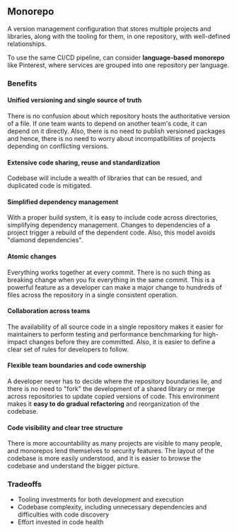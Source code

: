 ## Monorepo

A version management configuration that stores multiple projects and libraries, along with the tooling for them, in one repository, with well-defined relationships.

To use the same CI/CD pipeline, can consider **language-based monorepo** like Pinterest, where services are grouped into one repository per language.

### Benefits

#### Unified versioning and single source of truth

There is no confusion about which repository hosts the authoritative version of a file. If one team wants to depend on another team's code, it can depend on it directly. Also, there is no need to publish versioned packages and hence, there is no need to worry about incompatibilities of projects depending on conflicting versions.

#### Extensive code sharing, reuse and standardization

Codebase will include a wealth of libraries that can be resued, and duplicated code is mitigated.

#### Simplified dependency management

With a proper build system, it is easy to include code across directories, simplifying dependency management. Changes to dependencies of a project trigger a rebuild of the dependent code. Also, this model avoids "diamond dependencies".

#### Atomic changes

Everything works together at every commit. There is no such thing as breaking change when you fix everything in the same commit. This is a powerful feature as a developer can make a major change to hundreds of files across the repository in a single consistent operation.

#### Collaboration across teams

The availability of all source code in a single repository makes it easier for maintainers to perform testing and performance benchmarking for high-impact changes before they are committed. Also, it is easier to define a clear set of rules for developers to follow.

#### Flexible team boundaries and code ownership

A developer never has to decide where the repository boundaries lie, and there is no need to "fork" the development of a shared library or merge across repositories to update copied versions of code. This environment makes it **easy to do gradual refactoring** and reorganization of the codebase.

#### Code visibility and clear tree structure

There is more accountability as many projects are visible to many people, and monorepos lend themselves to security features. The layout of the codebase is more easily understood, and it is easier to browse the codebase and understand the bigger picture.

### Tradeoffs

- Tooling investments for both development and execution
- Codebase complexity, including unnecessary dependencies and difficulties with code discovery
- Effort invested in code health
